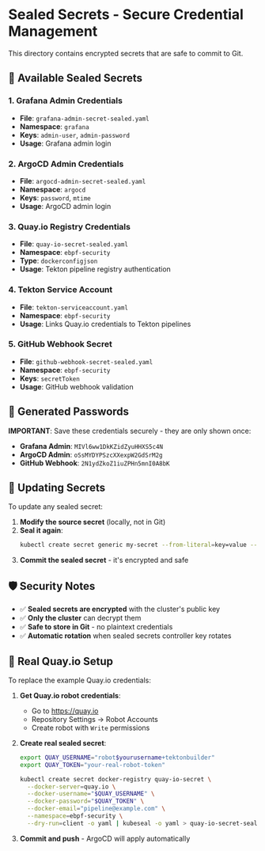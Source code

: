 # Sealed Secrets - Secure Credential Management

This directory contains encrypted secrets that are safe to commit to Git.

## 🔐 Available Sealed Secrets

### 1. Grafana Admin Credentials
- **File**: `grafana-admin-secret-sealed.yaml`
- **Namespace**: `grafana`
- **Keys**: `admin-user`, `admin-password`
- **Usage**: Grafana admin login

### 2. ArgoCD Admin Credentials  
- **File**: `argocd-admin-secret-sealed.yaml`
- **Namespace**: `argocd`
- **Keys**: `password`, `mtime`
- **Usage**: ArgoCD admin login

### 3. Quay.io Registry Credentials
- **File**: `quay-io-secret-sealed.yaml`
- **Namespace**: `ebpf-security`
- **Type**: `dockerconfigjson`
- **Usage**: Tekton pipeline registry authentication

### 4. Tekton Service Account
- **File**: `tekton-serviceaccount.yaml`
- **Namespace**: `ebpf-security`
- **Usage**: Links Quay.io credentials to Tekton pipelines

### 5. GitHub Webhook Secret
- **File**: `github-webhook-secret-sealed.yaml`
- **Namespace**: `ebpf-security`
- **Keys**: `secretToken`
- **Usage**: GitHub webhook validation

## 🚀 Generated Passwords

**IMPORTANT**: Save these credentials securely - they are only shown once:

- **Grafana Admin**: `MIVl6ww1DkKZidZyuHHXS5c4N`
- **ArgoCD Admin**: `oSsMYDYPSzcXXexpW2GdSrM2g`
- **GitHub Webhook**: `2N1ydZkoZ1iuZPHn5mnI0A8bK`

## 🔄 Updating Secrets

To update any sealed secret:

1. **Modify the source secret** (locally, not in Git)
2. **Seal it again**:
   ```bash
   kubectl create secret generic my-secret --from-literal=key=value --dry-run=client -o yaml | kubeseal -o yaml > my-secret-sealed.yaml
   ```
3. **Commit the sealed secret** - it's encrypted and safe

## 🛡️ Security Notes

- ✅ **Sealed secrets are encrypted** with the cluster's public key
- ✅ **Only the cluster** can decrypt them
- ✅ **Safe to store in Git** - no plaintext credentials
- ✅ **Automatic rotation** when sealed secrets controller key rotates

## 🎯 Real Quay.io Setup

To replace the example Quay.io credentials:

1. **Get Quay.io robot credentials**:
   - Go to https://quay.io
   - Repository Settings → Robot Accounts
   - Create robot with `Write` permissions

2. **Create real sealed secret**:
   ```bash
   export QUAY_USERNAME="robot$yourusername+tektonbuilder"  
   export QUAY_TOKEN="your-real-robot-token"
   
   kubectl create secret docker-registry quay-io-secret \
     --docker-server=quay.io \
     --docker-username="$QUAY_USERNAME" \
     --docker-password="$QUAY_TOKEN" \
     --docker-email="pipeline@example.com" \
     --namespace=ebpf-security \
     --dry-run=client -o yaml | kubeseal -o yaml > quay-io-secret-sealed.yaml
   ```

3. **Commit and push** - ArgoCD will apply automatically